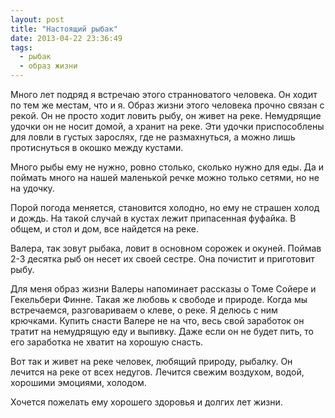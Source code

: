 ```yaml
---
layout: post
title: "Настоящий рыбак"
date: 2013-04-22 23:36:49
tags:
  - рыбак
  - образ жизни
---
```

Много лет подряд я встречаю этого странноватого человека. Он ходит по
тем же местам, что и я. Образ жизни этого человека прочно связан с
рекой. Он не просто ходит ловить рыбу, он живет на реке. Немудрящие
удочки он не носит домой, а хранит на реке. Эти удочки приспособлены для
ловли в густых зарослях, где не размахнуться, а можно лишь протиснуться
в окошко между кустами.

Много рыбы ему не нужно, ровно столько, сколько нужно для еды. Да и
поймать много на нашей маленькой речке можно только сетями, но не на
удочку.

Порой погода меняется, становится холодно, но ему не страшен холод и
дождь. На такой случай в кустах лежит припасенная фуфайка. В общем, и
стол и дом, все найдется на реке.

Валера, так зовут рыбака, ловит в основном сорожек и окуней. Поймав 2-3
десятка рыб он несет их своей сестре. Она почистит и приготовит рыбу.

Для меня образ жизни Валеры напоминает рассказы о Томе Сойере и
Гекельбери Финне. Такая же любовь к свободе и природе. Когда мы
встречаемся, разговариваем о клеве, о реке. Я делюсь с ним крючками.
Купить снасти Валере не на что, весь свой заработок он тратит на
немудрящую еду и выпивку. Даже если он не будет пить, то его заработка
не хватит на хорошую снасть.

Вот так и живет на реке человек, любящий природу, рыбалку. Он лечится на
реке от всех недугов. Лечится свежим воздухом, водой, хорошими эмоциями,
холодом.

Хочется пожелать ему хорошего здоровья и долгих лет жизни.
